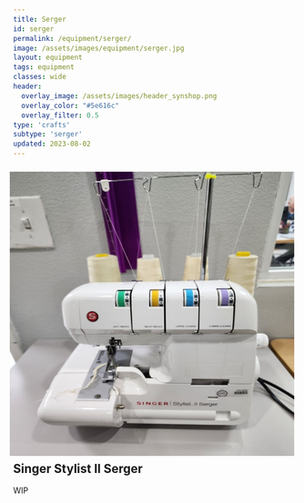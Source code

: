 ```yaml
---
title: Serger
id: serger
permalink: /equipment/serger/
image: /assets/images/equipment/serger.jpg
layout: equipment
tags: equipment
classes: wide
header:
  overlay_image: /assets/images/header_synshop.png
  overlay_color: "#5e616c"
  overlay_filter: 0.5
type: 'crafts'
subtype: 'serger'
updated: 2023-08-02
---
```

<img align="right" width="500" height="500" src="/assets/images/equipment/serger.jpg" style="padding: 10px">

## Singer Stylist II Serger

WIP